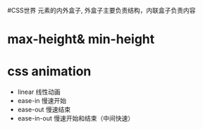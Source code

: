 #CSS世界
元素的内外盒子, 外盒子主要负责结构，内联盒子负责内容

# max-height& min-height




# css animation

* linear 线性动画
* ease-in 慢速开始
* ease-out 慢速结束
* ease-in-out 慢速开始和结束（中间快速）
